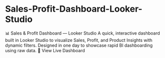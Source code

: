 # Sales-Profit-Dashboard-Looker-Studio
📊 Sales &amp; Profit Dashboard — Looker Studio A quick, interactive dashboard built in Looker Studio to visualize Sales, Profit, and Product Insights with dynamic filters. Designed in one day to showcase rapid BI dashboarding using raw data.  🔗 View Live Dashboard
